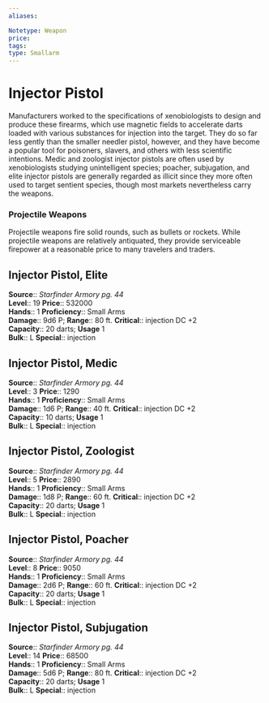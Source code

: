 ```yaml
---
aliases: 

Notetype: Weapon
price: 
tags: 
type: Smallarm
---
```


# Injector Pistol

Manufacturers worked to the specifications of xenobiologists to design and produce these firearms, which use magnetic fields to accelerate darts loaded with various substances for injection into the target. They do so far less gently than the smaller needler pistol, however, and they have become a popular tool for poisoners, slavers, and others with less scientific intentions. Medic and zoologist injector pistols are often used by xenobiologists studying unintelligent species; poacher, subjugation, and elite injector pistols are generally regarded as illicit since they more often used to target sentient species, though most markets nevertheless carry the weapons.

### Projectile Weapons

Projectile weapons fire solid rounds, such as bullets or rockets. While projectile weapons are relatively antiquated, they provide serviceable firepower at a reasonable price to many travelers and traders.  

## Injector Pistol, Elite

**Source**:: _Starfinder Armory pg. 44_  
**Level**:: 19
**Price**:: 532000  
**Hands**:: 1
**Proficiency**:: Small Arms  
**Damage**:: 9d6 P; 
**Range**:: 80 ft.
**Critical**:: injection DC +2  
**Capacity**:: 20 darts; **Usage** 1  
**Bulk**:: L
**Special**:: injection

## Injector Pistol, Medic

**Source**:: _Starfinder Armory pg. 44_  
**Level**:: 3
**Price**:: 1290  
**Hands**:: 1
**Proficiency**:: Small Arms  
**Damage**:: 1d6 P; 
**Range**:: 40 ft.
**Critical**:: injection DC +2  
**Capacity**:: 10 darts; **Usage** 1  
**Bulk**:: L
**Special**:: injection

## Injector Pistol, Zoologist

**Source**:: _Starfinder Armory pg. 44_  
**Level**:: 5
**Price**:: 2890  
**Hands**:: 1
**Proficiency**:: Small Arms  
**Damage**:: 1d8 P; 
**Range**:: 60 ft.
**Critical**:: injection DC +2  
**Capacity**:: 20 darts; **Usage** 1  
**Bulk**:: L
**Special**:: injection

## Injector Pistol, Poacher

**Source**:: _Starfinder Armory pg. 44_  
**Level**:: 8
**Price**:: 9050  
**Hands**:: 1
**Proficiency**:: Small Arms  
**Damage**:: 2d6 P; 
**Range**:: 60 ft.
**Critical**:: injection DC +2  
**Capacity**:: 20 darts; **Usage** 1  
**Bulk**:: L
**Special**:: injection

## Injector Pistol, Subjugation

**Source**:: _Starfinder Armory pg. 44_  
**Level**:: 14
**Price**:: 68500  
**Hands**:: 1
**Proficiency**:: Small Arms  
**Damage**:: 5d6 P; 
**Range**:: 80 ft.
**Critical**:: injection DC +2  
**Capacity**:: 20 darts; **Usage** 1  
**Bulk**:: L
**Special**:: injection
